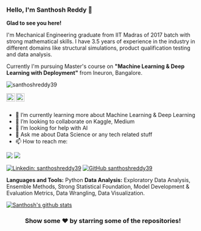 ### Hello, I'm Santhosh Reddy 👋
**Glad to see you here!**

I'm Mechanical Engineering graduate from IIT Madras of 2017 batch with strong mathematical skills. I have 3.5 years of experience in the industry in different domains like structural simulations, product qualification testing and data analysis.

Currently I'm pursuing Master's course on **"Machine Learning & Deep Learning with Deployment"** from Ineuron, Bangalore.

<p align="left"> <img src="https://komarev.com/ghpvc/?username=santhoshreddy39&label=Views&color=blue&style=plastic" alt="santhoshreddy39" /> </p>

</a>
<a href="https://linkedin.com/in/santhoshreddy39">
  <img align="left" alt="Santhosh's Linkdein" width="22px" src="https://cdn.jsdelivr.net/npm/simple-icons@v3/icons/linkedin.svg" />
</a>
<a href="https://github.com/santhoshreddy39">
  <img align="left" alt="Santhosh's Github" width="22px" src="https://cdn.jsdelivr.net/npm/simple-icons@v3/icons/github.svg" />
</a>

<br/>
<br/>

- 🌱 I’m currently learning more about Machine Learning & Deep Learning
- 👯 I’m looking to collaborate on Kaggle, Medium
- 🤔 I’m looking for help with AI
- 💬 Ask me about Data Science or any tech related stuff
- 📫 How to reach me:

[<img target="_blank" src="https://img.icons8.com/doodle/64/000000/skype--v1.png"/>](https://join.skype.com/invite/UPgtZxags9eh) [<img target="_blank" src="https://img.icons8.com/doodle/64/000000/linkedin-circled.png"/>](https://www.linkedin.com/in/santhoshreddy39/)


[![Linkedin: santhoshreddy39](https://img.shields.io/badge/-santhoshreddy39-blue?style=flat-square&logo=Linkedin&logoColor=white&link=https://www.linkedin.com/in/santhoshreddy39/)](https://www.linkedin.com/in/santhoshreddy39/)
[![GitHub santhoshreddy39](https://img.shields.io/github/followers/santhoshreddy39?label=follow&style=social)](https://github.com/santhoshreddy39)

**Languages and Tools:**  Python
**Data Analysis:** Exploratory Data Analysis, Ensemble Methods, Strong Statistical Foundation, Model Development & Evaluation Metrics, Data Wrangling, Data Visualization.
 
</a>
<a href="https://github.com/santhoshreddy39">
 <img align="center" src="https://github-readme-stats.vercel.app/api?username=santhoshreddy39&show_icons=true&theme=light&line_height=27" alt="Santhosh's github stats"/>
</a>

<div align="center">

### Show some ❤️ by starring some of the repositories!

</div>
